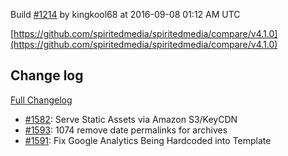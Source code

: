 Build [#1214](https://circleci.com/gh/spiritedmedia/spiritedmedia/1214) by kingkool68 at 2016-09-08 01:12 AM UTC

[https://github.com/spiritedmedia/spiritedmedia/compare/v4.1.0](https://github.com/spiritedmedia/spiritedmedia/compare/v4.1.0)
## Change log
[Full Changelog](https://github.com/spiritedmedia/spiritedmedia/compare/v4.0.8...v4.1.0)

 - [#1582](https://github.com/spiritedmedia/spiritedmedia/pull/1582): Serve Static Assets via Amazon S3/KeyCDN
 - [#1593](https://github.com/spiritedmedia/spiritedmedia/pull/1593): 1074 remove date permalinks for archives
 - [#1591](https://github.com/spiritedmedia/spiritedmedia/pull/1591): Fix Google Analytics Being Hardcoded into Template

